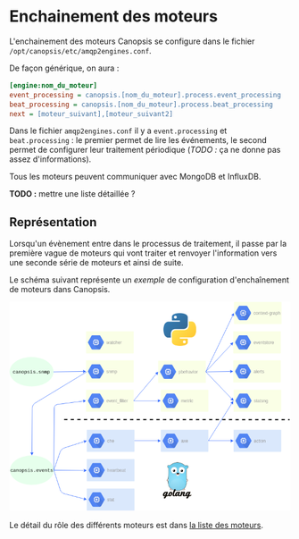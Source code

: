 # Enchainement des moteurs

L'enchainement des moteurs Canopsis se configure dans le fichier `/opt/canopsis/etc/amqp2engines.conf`.

De façon générique, on aura :
```ini
[engine:nom_du_moteur]
event_processing = canopsis.[nom_du_moteur].process.event_processing
beat_processing = canopsis.[nom_du_moteur].process.beat_processing
next = [moteur_suivant],[moteur_suivant2]
```

Dans le fichier `amqp2engines.conf` il y a `event.processing` et `beat.processing` : le premier permet de lire les événements, le second permet de configurer leur traitement périodique (*TODO :* ça ne donne pas assez d'informations).

Tous les moteurs peuvent communiquer avec MongoDB et InfluxDB.

**TODO :** mettre une liste détaillée ?

## Représentation

Lorsqu'un évènement entre dans le processus de traitement, il passe par la première vague de moteurs qui vont traiter et renvoyer l'information vers une seconde série de moteurs et ainsi de suite.

Le schéma suivant représente un *exemple* de configuration d'enchaînement de moteurs dans Canopsis.

![schema_moteurs](img/schema_moteurs_V3.png)

Le détail du rôle des différents moteurs est dans [la liste des moteurs](../moteurs#liste-des-moteurs).  
